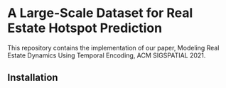 # A Large-Scale Dataset for Real Estate Hotspot Prediction

This repository contains the implementation of our paper, Modeling Real Estate Dynamics Using Temporal Encoding, ACM SIGSPATIAL 2021.

## Installation

